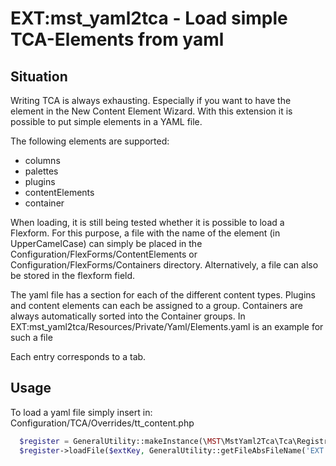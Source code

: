 # EXT:mst_yaml2tca - Load simple TCA-Elements from yaml

## Situation
Writing TCA is always exhausting. Especially if you want to have the element in the New Content Element Wizard.
With this extension it is possible to put simple elements in a YAML file.

The following elements are supported:
- columns
- palettes
- plugins
- contentElements
- container

When loading, it is still being tested whether it is possible to load a Flexform.
For this purpose, a file with the name of the element (in UpperCamelCase) can simply be placed in the Configuration/FlexForms/ContentElements or Configuration/FlexForms/Containers directory.
Alternatively, a file can also be stored in the flexform field.

The yaml file has a section for each of the different content types.
Plugins and content elements can each be assigned to a group.
Containers are always automatically sorted into the Container groups.
In EXT:mst_yaml2tca/Resources/Private/Yaml/Elements.yaml is an example for such a file

Each entry corresponds to a tab.

## Usage
To load a yaml file simply insert in:
Configuration/TCA/Overrides/tt_content.php

```php
  $register = GeneralUtility::makeInstance(\MST\MstYaml2Tca\Tca\Registry::class);
  $register->loadFile($extKey, GeneralUtility::getFileAbsFileName('EXT:[yourextension]/Configuration/Yaml/Elements.yaml'));
```

